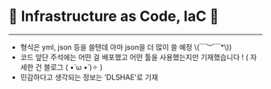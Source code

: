 # 👻 Infrastructure as Code, IaC 👻
___
* 형식은 yml, json 등을 쓸텐데 아마 json을 더 많이 쓸 예정 \\(￣︶￣*\\))
* 코드 앞단 주석에는 어떤 걸 배포했고 어떤 툴을 사용했는지만 기재했습니다 ! ( 자세한 건 블로그 ( •̀ ω •́ )✧ )
* 민감하다고 생각되는 정보는 'DLSHAE'로 기재
